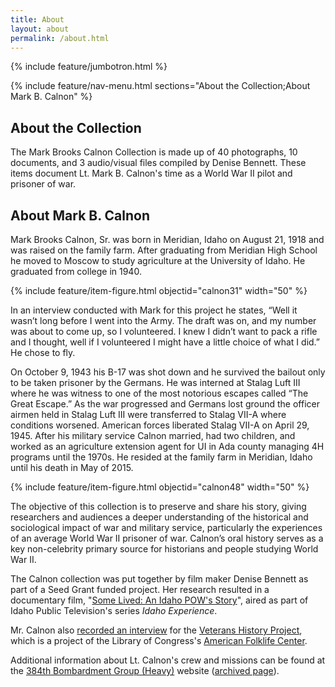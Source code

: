 ```yaml
---
title: About
layout: about
permalink: /about.html
---
```

{% include feature/jumbotron.html %} 

{% include feature/nav-menu.html sections="About the Collection;About Mark B. Calnon" %} 

## About the Collection

The Mark Brooks Calnon Collection is made up of 40 photographs, 10 documents, and 3 audio/visual files compiled by Denise Bennett. These items document Lt. Mark B. Calnon's time as a World War II pilot and prisoner of war.

## About Mark B. Calnon

Mark Brooks Calnon, Sr. was born in Meridian, Idaho on August 21, 1918 and was raised on the family farm. After graduating from Meridian High School he moved to Moscow to study agriculture at the University of Idaho. He graduated from college in 1940. 

{% include feature/item-figure.html objectid="calnon31" width="50" %}

In an interview conducted with Mark for this project he states, “Well it wasn’t long before I went into the Army. The draft was on, and my number was about to come up, so I volunteered. I knew I didn’t want to pack a rifle and I thought, well if I volunteered I might have a little choice of what I did.” He chose to fly. 

On October 9, 1943 his B-17 was shot down and he survived the bailout only to be taken prisoner by the Germans. He was interned at Stalag Luft III where he was witness to one of the most notorious escapes called “The Great Escape.” As the war progressed and Germans lost ground the officer airmen held in Stalag Luft III were transferred to Stalag VII-A where conditions worsened. American forces liberated Stalag VII-A on April 29, 1945. After his military service Calnon married, had two children, and worked as an agriculture extension agent for UI in Ada county managing 4H programs until the 1970s. He resided at the family farm in Meridian, Idaho until his death in May of 2015.

{% include feature/item-figure.html objectid="calnon48" width="50" %}

The objective of this collection is to preserve and share his story, giving researchers and audiences a deeper understanding of the historical and sociological impact of war and military service, particularly the experiences of an average World War II prisoner of war. Calnon’s oral history serves as a key non-celebrity primary source for historians and people studying World War II.

The Calnon collection was put together by film maker Denise Bennett as part of a Seed Grant funded project. Her research resulted in a documentary film, "[Some Lived: An Idaho POW's Story](https://video.idahoptv.org/video/some-lived-an-idaho-pows-story-e4uxn8/)", aired as part of Idaho Public Television's series *Idaho Experience*. 

Mr. Calnon also [recorded an interview](https://www.youtube.com/watch?v=MN1UhBenH5Y&feature=youtu.be) for the [Veterans History Project](http://www.loc.gov/vets/), which is a project of the Library of Congress's [American Folklife Center](https://www.loc.gov/folklife/). 

Additional information about Lt. Calnon's crew and missions can be found at the [384th Bombardment Group (Heavy)](http://384thbombgroup.com/_content/_pages/person.php?PersonKey=596) website ([archived page](https://web.archive.org/web/20190108014240/http://384thbombgroup.com/_content/_pages/person.php?PersonKey=596)). 


<div class="clearfix"></div>

